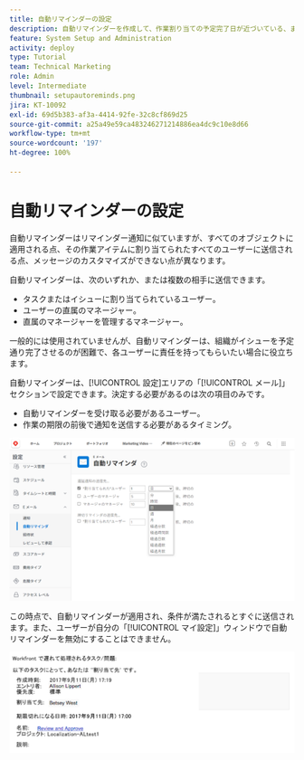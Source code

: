 ```yaml
---
title: 自動リマインダーの設定
description: 自動リマインダーを作成して、作業割り当ての予定完了日が近づいている、または過ぎていることをユーザーに通知する方法を説明します。
feature: System Setup and Administration
activity: deploy
type: Tutorial
team: Technical Marketing
role: Admin
level: Intermediate
thumbnail: setupautoreminds.png
jira: KT-10092
exl-id: 69d5b383-af3a-4414-92fe-32c8cf869d25
source-git-commit: a25a49e59ca483246271214886ea4dc9c10e8d66
workflow-type: tm+mt
source-wordcount: '197'
ht-degree: 100%

---
```


<!---
this has the same content as the system administrator notification setup and mangement section of the email and inapp notificiations learning path
--->

# 自動リマインダーの設定

自動リマインダーはリマインダー通知に似ていますが、すべてのオブジェクトに適用される点、その作業アイテムに割り当てられたすべてのユーザーに送信される点、メッセージのカスタマイズができない点が異なります。

自動リマインダーは、次のいずれか、または複数の相手に送信できます。

* タスクまたはイシューに割り当てられているユーザー。
* ユーザーの直属のマネージャー。
* 直属のマネージャーを管理するマネージャー。

一般的には使用されていませんが、自動リマインダーは、組織がイシューを予定通り完了させるのが困難で、各ユーザーに責任を持ってもらいたい場合に役立ちます。

自動リマインダーは、[!UICONTROL 設定]エリアの「[!UICONTROL メール]」セクションで設定できます。決定する必要があるのは次の項目のみです。

* 自動リマインダーを受け取る必要があるユーザー。
* 作業の期限の前後で通知を送信する必要があるタイミング。

![[!UICONTROL 設定の自動リマインダー][!UICONTROL ウィンドウ]](assets/admin-fund-automatic-reminders-1.png)

この時点で、自動リマインダーが適用され、条件が満たされるとすぐに送信されます。また、ユーザーが自分の「[!UICONTROL マイ設定]」ウィンドウで自動リマインダーを無効にすることはできません。

![[!UICONTROL 自動リマインダー]メールメッセージ](assets/admin-fund-automatic-reminders-2.png)
